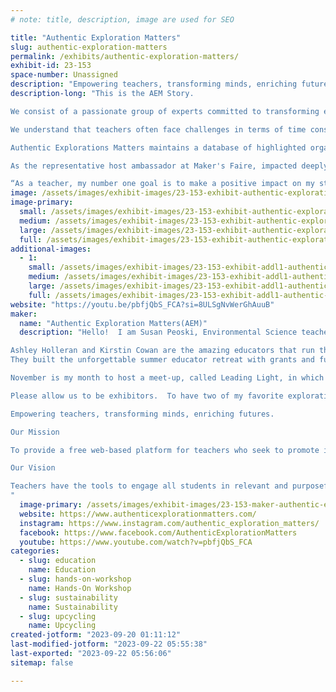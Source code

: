 ```yaml
---
# note: title, description, image are used for SEO

title: "Authentic Exploration Matters"
slug: authentic-exploration-matters
permalink: /exhibits/authentic-exploration-matters/
exhibit-id: 23-153
space-number: Unassigned
description: "Empowering teachers, transforming minds, enriching futures."
description-long: "This is the AEM Story.

We consist of a passionate group of experts committed to transforming education. Drawing from our diverse backgrounds, we possess firsthand knowledge and experience that enable us to effectively support educational innovation. Our primary objective is to empower educators by facilitating their access to essential resources, thereby enabling them to create authentic learning opportunities within their classrooms.

​We understand that teachers often face challenges in terms of time constraints, limited resources, and financial constraints when it comes to developing compelling lessons that foster student development. Our focus is on connecting educators with cost-free resources, experiential professional development, and partnerships that enhance purposeful content engagement with classrooms.

Authentic Explorations Matters maintains a database of highlighted organizations that supply free resources and help connect teachers with the supplies and materials. We offer experiential Professional development opportunities and provide mentorship to educators seeking guidance in STEAM and sustainability initiatives.

As the representative host ambassador at Maker's Faire, impacted deeply by the collaboration of our summer educator retreat, here's a copy of my reflection right after our event.

“As a teacher, my number one goal is to make a positive impact on my students and peers. The AEM Educator Retreat focused on empowering us to do exactly that in the vital areas of sustainability and STEAM. I loved the model of working closely with like minded teachers across varied grade levels and subjects. This experience also connected us with respected and change making non-profit organizations that we can bring into our classrooms.  I am so excited to use these tools to inspire and spark the inquisitiveness and innovation of my students so that they will thrive in their educational journey now, and in the future.”"
image: /assets/images/exhibit-images/23-153-exhibit-authentic-exploration-matters-aeminwateroksign-large.png
image-primary: 
  small: /assets/images/exhibit-images/23-153-exhibit-authentic-exploration-matters-aeminwateroksign-small.png
  medium: /assets/images/exhibit-images/23-153-exhibit-authentic-exploration-matters-aeminwateroksign-medium.png
  large: /assets/images/exhibit-images/23-153-exhibit-authentic-exploration-matters-aeminwateroksign-large.png
  full: /assets/images/exhibit-images/23-153-exhibit-authentic-exploration-matters-aeminwateroksign-full.png
additional-images: 
  - 1:
    small: /assets/images/exhibit-images/23-153-exhibit-addl1-authentic-exploration-matters-aem-group-picture-small.png
    medium: /assets/images/exhibit-images/23-153-exhibit-addl1-authentic-exploration-matters-aem-group-picture-medium.png
    large: /assets/images/exhibit-images/23-153-exhibit-addl1-authentic-exploration-matters-aem-group-picture-large.png
    full: /assets/images/exhibit-images/23-153-exhibit-addl1-authentic-exploration-matters-aem-group-picture-full.png
website: "https://youtu.be/pbfjQbS_FCA?si=8ULSgNvWerGhAuuB"
maker: 
  name: "Authentic Exploration Matters(AEM)"
  description: "Hello!  I am Susan Peoski, Environmental Science teacher at Edgewater High School. I also have the privilege of being an Educator Ambassador for Authentic Exploration Matters (AEM).  I earned this title when I was selected, along with 7 other FL teachers, to attend the AEM Educator Retreat this past summer in Key Largo FL. Thanks to AEM and a STEAM grant from the Anntte Urso Rickle Foundation, we were able to spend one full day at Marine Lab followed by one day at the Coral Restoration Foundation.  We were immersed in hands on labs, interactive workshops, and snorkel exploration of the Mangrove ecosystems, as well as, the world's largest coral restoration project. This program was so empowering to each of us, finding like minded educators who want to bring real world sustainability and learning to our students.

Ashley Holleran and Kirstin Cowan are the amazing educators that run this non-profit. The focus is on bringing enrichment, empowerment, and exploration to teachers. These two ladies have a wealth of education, certifications,  and experience that make them experts in this area.  They were a major presenter at the OCPS Green Schools Recognition Program Awards Banquet last week, and they continue to share their teaching tools at every opportunity.
They built the unforgettable summer educator retreat with grants and funding that allowed 8 educators from K-12 public and private Florida schools to attend for free.  That still boggles my mind as this was the MOST empowering experience of my 7 year teaching career.  

November is my month to host a meet-up, called Leading Light, in which we invite other educators to come for help and inspiration.  As we met up this past Saturday, I had oh wow! moment and remembered seeing FB posts about exhibitors for one of my most favorite Orlando events, Maker's Faire. I could not think of a more enriching location for educators to see what AEM is doing.  

Please allow us to be exhibitors.  To have two of my favorite exploration organizations together in one place would be beyond amazing.  Below, please find the AEM motto, mission, and vision.  This says it all. 

Empowering teachers, transforming minds, enriching futures.

Our Mission 

To provide a free web-based platform for teachers who seek to promote innovation, collaboration, and inspiration through highly vetted science resources and experts.

Our Vision

Teachers have the tools to engage all students in relevant and purposeful content; relabeling classroom learning with a systems thinking approach.
"
  image-primary: /assets/images/exhibit-images/23-153-maker-authentic-exploration-matters-aem-medium.png
  website: https://www.authenticexplorationmatters.com/
  instagram: https://www.instagram.com/authentic_exploration_matters/
  facebook: https://www.facebook.com/AuthenticExplorationMatters
  youtube: https://www.youtube.com/watch?v=pbfjQbS_FCA
categories: 
  - slug: education
    name: Education
  - slug: hands-on-workshop
    name: Hands-On Workshop
  - slug: sustainability
    name: Sustainability
  - slug: upcycling
    name: Upcycling
created-jotform: "2023-09-20 01:11:12"
last-modified-jotform: "2023-09-22 05:55:38"
last-exported: "2023-09-22 05:56:06"
sitemap: false

---
```

